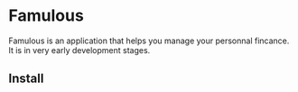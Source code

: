 # Famulous

Famulous is an application that helps you manage your personnal fincance. It is in very early development stages.

## Install

